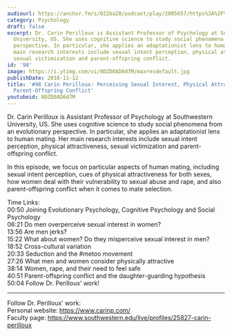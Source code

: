 ```yaml
---
audiourl: https://anchor.fm/s/822ba20/podcast/play/2005657/https%3A%2F%2Fd3ctxlq1ktw2nl.cloudfront.net%2Fproduction%2F2018-11-30%2F7707306-48000-2-f8a1c3c9bed49.mp3
category: Psychology
draft: false
excerpt: Dr. Carin Perilloux is Assistant Professor of Psychology at Southwestern
  University, US. She uses cognitive science to study social phenomena from an evolutionary
  perspective. In particular, she applies an adaptationist lens to human mating. Her
  main research interests include sexual intent perception, physical attractiveness,
  sexual victimization and parent-offspring conflict.
id: '98'
image: https://i.ytimg.com/vi/8DZD0AD6d7M/maxresdefault.jpg
publishDate: 2018-11-12
title: '#98 Carin Perilloux: Perceiving Sexual Interest, Physical Attractiveness,
  Parent-Offspring Conflict'
youtubeid: 8DZD0AD6d7M
---
```

<div class="timelinks">

Dr. Carin Perilloux is Assistant Professor of Psychology at Southwestern University, US. She uses cognitive science to study social phenomena from an evolutionary perspective. In particular, she applies an adaptationist lens to human mating. Her main research interests include sexual intent perception, physical attractiveness, sexual victimization and parent-offspring conflict.

In this episode, we focus on particular aspects of human mating, including sexual intent perception, cues of physical attractiveness for both sexes, how women deal with their vulnerability to sexual abuse and rape, and also parent-offspring conflict when it comes to mate selection.

Time Links:  
<time>00:50</time> Joining Evolutionary Psychology, Cognitive Psychology and Social Psychology  
<time>06:21</time> Do men overperceive sexual interest in women?                 
<time>13:56</time> Are men jerks?        
<time>15:22</time> What about women? Do they misperceive sexual interest in men?      
<time>18:52</time> Cross-cultural variation        
<time>20:33</time> Seduction and the #metoo movement           
<time>27:26</time> What men and women consider physically attractive    
<time>38:14</time> Women, rape, and their need to feel safe  
<time>40:51</time> Parent-offspring conflict and the daughter-guarding hypothesis  
<time>50:04</time> Follow Dr. Perilloux’ work!

---

Follow Dr. Perilloux’ work:  
Personal website: https://www.carinp.com/  
Faculty page: https://www.southwestern.edu/live/profiles/25827-carin-perilloux
</div>

